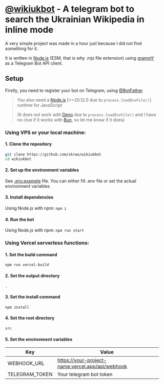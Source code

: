 # [@wikiukbot](https://t.me/wikiukbot) - A telegram bot to search the Ukrainian Wikipedia in inline mode

A very simple project was made in a hour just because I did not find something for it.

It is written in [Node.js](https://nodejs.org) (ESM, that is why .mjs file extension) using [grammY](https://grammy.dev) as a Telegram Bot API client.

## Setup
Firstly, you need to register your bot on Telegram, using [@BotFather](https://t.me/BotFather)


> You also need a [Node.js](https://nodejs.org) [>=20.12.0 due to `process.loadEnvFile()`] runtime for JavaScript
>
>(It does not work with [Deno](https://deno.com) due to `process.loadEnvFile()` and I have no clue if it works with [Bun](https://bun.sh), so let me know if it does)


### Using VPS or your local machine:

#### 1. Clone the repository

```sh
git clone https://github.com/skrwo/wikiukbot
cd wikiukbot
```

#### 2. Set up the environment variables

See [.env.example](./.env.example/) file. You can either fill .env file or set the actual environment variables

#### 3. Install dependencies

Using Node.js with npm: `npm i`

#### 4. Run the bot

Using Node.js with npm: `npm run start`

### Using Vercel serverless functions:

#### 1. Set the build command

`npm run vercel-build`

#### 2. Set the output directory

`.`

#### 3. Set the install command

`npm install`

#### 4. Set the root directory

`src`

#### 5. Set the environment variables

|Key|Value|
|---|-----|
|WEBHOOK_URL|https://your-project-name.vercel.app/api/webhook|
|TELEGRAM_TOKEN|Your telegram bot token|